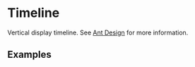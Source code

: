 # Timeline

Vertical display timeline. See [Ant Design](https://ant.design/components/timeline/) for more information.

## Examples

<demo name="basic"></demo>
